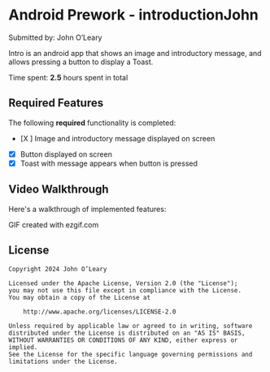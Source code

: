 # Android Prework - introductionJohn

Submitted by: John O’Leary

Intro is an android app that shows an image and introductory message, and allows pressing a button to display a Toast. 

Time spent: **2.5** hours spent in total

## Required Features

The following **required** functionality is completed:

* [X ] Image and introductory message displayed on screen
* [X] Button displayed on screen
* [X] Toast with message appears when button is pressed 

## Video Walkthrough

Here's a walkthrough of implemented features:

GIF created with ezgif.com

## License

    Copyright 2024 John O’Leary

    Licensed under the Apache License, Version 2.0 (the "License");
    you may not use this file except in compliance with the License.
    You may obtain a copy of the License at

        http://www.apache.org/licenses/LICENSE-2.0

    Unless required by applicable law or agreed to in writing, software
    distributed under the License is distributed on an "AS IS" BASIS,
    WITHOUT WARRANTIES OR CONDITIONS OF ANY KIND, either express or implied.
    See the License for the specific language governing permissions and
    limitations under the License.
